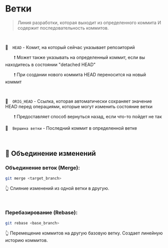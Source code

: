 # Ветки
> Линия разработки, которая выходит из определенного коммита И содержит последовательность коммитов.
> 
<br>

🔵&emsp;`HEAD`  - Комит, на который сейчас указывает репозиторий

&emsp;&emsp;❗️ Может также указывать на определенный коммит, если вы находитесь в состоянии "detached HEAD"

&emsp;&emsp;❗️ При создании нового коммита HEAD переносится на новый коммит

<br>

🔵&emsp;`ORIG_HEAD`  - Cсылка, которая автоматически сохраняет значение HEAD перед операциями, которые могут изменить состояние ветки

 &emsp;&emsp;❗️ Предоставляет способ вернуться назад, если что-то пойдет не так
<br>

🔵&emsp;`Вершина ветки`  - Последний коммит в определенной ветке


<br>


## 🚩 Объединение изменений

### Объединение веток (Merge):

  ```bash
  git merge <target_branch>
  ```
👆 Слияние изменений из одной ветки в другую.

<br>

### Перебазирование (Rebase):

  ```bash
  git rebase <base_branch>
  ```
👆 Перемещение коммитов на другую базовую ветку.
Создает линейную историю коммитов.
